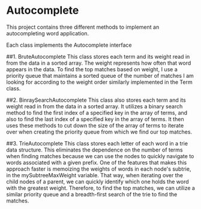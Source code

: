 # Autocomplete
This project contains three different methods to implement an autocompleting word application.

Each class implements the Autocomplete interface

##1. BruteAutocomplete
This class stores each term and its weight read in from the data in a sorted array. The weight represents how often that word appears in the data. To find the top matches based on weight, I use a priority queue that maintains a sorted queue of the number of matches I am looking for according to the weight order similarly implemented in the Term class.

##2. BinraySearchAutocomplete
This class also stores each term and its weight read in from the data in a sorted array. It utilizes a binary search method to find the first index of a specified key in the array of terms, and also to find the last index of a specified key in the array of terms. It then uses these methods to cut down the size of the array of terms to iterate over when creating the priority queue from which we find our top matches.

##3. TrieAutocomplete
This class stores each letter of each word in a trie data structure. This eliminates the dependence on the number of terms when finding matches because we can use the nodes to quickly navigate to words associated with a given prefix. One of the features that makes this approach faster is memoizing the weights of words in each node's subtrie, in the mySubtreeMaxWeight variable. That way, when iterating over the child nodes of a parent, we can quickly identify which one holds the word with the greatest weight. Therefore, to find the top matches, we can utilize a similar priority queue and a breadth-first search of the trie to find the matches.
